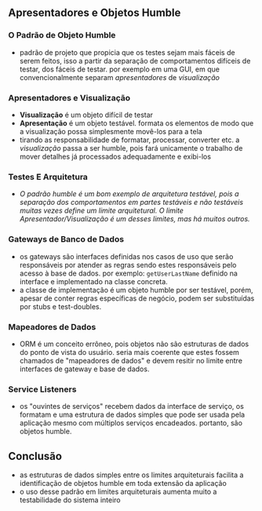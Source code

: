 ## Apresentadores e Objetos Humble

### O Padrão de Objeto Humble
- padrão de projeto que propicia que os testes sejam mais fáceis de serem
feitos, isso a partir da separação de comportamentos difíceis de testar, dos
fáceis de testar. por exemplo em uma GUI, em que convencionalmente separam
*apresentadores* de *visualização*

### Apresentadores e Visualização
- **Visualização** é um objeto difícil de testar
- **Apresentação** é um objeto testável. formata os elementos de modo que a
visualização possa simplesmente movê-los para a tela
- tirando as responsabilidade de formatar, processar, converter etc. a
*visualização* passa a ser humble, pois fará unicamente o trabalho de mover
detalhes já processados adequadamente e exibi-los

### Testes E Arquitetura
- *O padrão humble é um bom exemplo de arquitetura testável, pois a separação
dos comportamentos em partes testáveis e não testáveis muitas vezes define um
limite arquitetural. O limite Apresentador/Visualização é um desses limites, mas
há muitos outros.*

### Gateways de Banco de Dados
- os gateways são interfaces definidas nos casos de uso que serão responsáveis
por atender as regras sendo estes responsáveis pelo acesso à base de dados. por
exemplo: `getUserLastName` definido na interface e implementado na classe
concreta.
- a classe de implementação é um objeto humble por ser testável, porém, apesar
de conter regras específicas de negócio, podem ser substituídas por stubs e
test-doubles.

### Mapeadores de Dados
- ORM é um conceito errôneo, pois objetos não são estruturas de dados do ponto
de vista do usuário. seria mais coerente que estes fossem chamados de "mapeadores
de dados" e devem resitir no limite entre interfaces de gateway e base de dados.

### Service Listeners
- os "ouvintes de serviços" recebem dados da interface de serviço, os formatam e
uma estrutura de dados simples que pode ser usada pela aplicação mesmo com
múltiplos serviços encadeados. portanto, são objetos humble.

## Conclusão
- as estruturas de dados simples entre os limites arquiteturais facilita a
identificação de objetos humble em toda extensão da aplicação
- o uso desse padrão em limites arquiteturais aumenta muito a testabilidade do
sistema inteiro

